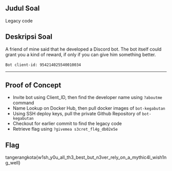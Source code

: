 ## Judul Soal
Legacy code

## Deskripsi Soal

A friend of mine said that he developed a Discord bot. The bot itself could grant you a kind of reward, if only if you can give him something better.<br><br>`Bot client-id: 954214025540010034`


---
## Proof of Concept
- Invite bot using Client_ID, then find the developer name using `?aboutme` command
- Name Lookup on Docker Hub, then pull docker images of `bot-kegabutan`
- Using SSH deploy keys, pull the private Github Repository of `bot-kegabutan`
- Checkout for earlier commit to find the legacy code
- Retrieve flag using `?givemea s3cret_fl4g_db02e5e`
 

## Flag

tangerangkota{w1sh_y0u_all_th3_best_but_n3ver_rely_on_a_mythic4l_wish1ng_well}
